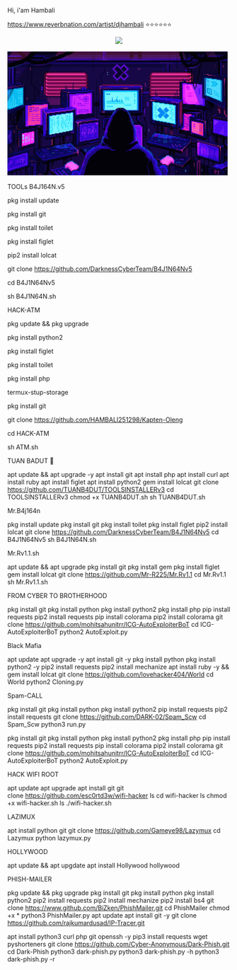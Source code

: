 Hi, i'am Hambali

https://www.reverbnation.com/artist/djhambali
⭐⭐⭐⭐⭐⭐

<p align="center">
  <img width="660" src="https://user-images.githubusercontent.com/6661165/122048400-2af46d00-ce1c-11eb-94e0-c2c6ddaf6819.png">
</p>

<img src="pixel-neon.gif">


TOOLs B4J164N.v5

pkg install update

pkg install git

pkg install toilet

pkg install figlet

pip2 install lolcat

git clone https://github.com/DarknessCyberTeam/B4J1N64Nv5

cd B4J1N64Nv5

sh B4J1N64N.sh




HACK-ATM


pkg update && pkg upgrade

pkg install python2

pkg install figlet

pkg install toilet

pkg install php

termux-stup-storage

pkg install git

git clone https://github.com/HAMBALI251298/Kapten-Oleng

cd HACK-ATM

sh ATM.sh


TUAN BADUT 🤡

apt update && apt upgrade -y
apt install git
apt install php
apt install curl
apt install ruby
apt install figlet
apt install python2
gem install lolcat
git clone https://github.com/TUANB4DUT/TOOLSINSTALLERv3
cd TOOLSINSTALLERv3
chmod +x TUANB4DUT.sh
sh TUANB4DUT.sh


Mr.B4j164n

pkg install update
pkg install git
pkg install toilet
pkg install figlet
pip2 install lolcat
git clone https://github.com/DarknessCyberTeam/B4J1N64Nv5
cd B4J1N64Nv5
sh B4J1N64N.sh


Mr.Rv1.1.sh

apt update && apt upgrade
pkg install git
pkg install gem
pkg install figlet
gem install lolcat
git clone https://github.com/Mr-R225/Mr.Rv1.1
cd Mr.Rv1.1
sh Mr.Rv1.1.sh

FROM CYBER TO BROTHERHOOD

pkg install git
pkg install python
pkg install python2
pkg install php
pip install requests
pip2 install requests
pip install colorama
pip2 install colorama
git clone https://github.com/mohitsahunitrr/ICG-AutoExploiterBoT
cd ICG-AutoExploiterBoT
python2 AutoExploit.py


Black Mafia

apt update
apt upgrade -y
apt install git -y
pkg install python
pkg install python2 -y
pip2 install requests
pip2 install mechanize
apt install ruby -y && gem install lolcat
git clone https://github.com/lovehacker404/World
cd World
python2 Cloning.py


Spam-CALL

pkg install git
pkg install python
pkg install python2
pip install requests
pip2 install requests
git clone https://github.com/DARK-02/Spam_Scw
cd Spam_Scw
python3 run.py




pkg install git
pkg install python
pkg install python2
pkg install php
pip install requests
pip2 install requests
pip install colorama
pip2 install colorama
git clone https://github.com/mohitsahunitrr/ICG-AutoExploiterBoT
cd ICG-AutoExploiterBoT
python2 AutoExploit.py



HACK WIFI ROOT

apt update
apt upgrade
apt install git
git clone https://github.com/esc0rtd3w/wifi-hacker
ls
cd wifi-hacker
ls
chmod +x wifi-hacker.sh
ls
./wifi-hacker.sh


LAZIMUX

apt install python git
git clone https://github.com/Gameye98/Lazymux
cd Lazymux
python lazymux.py


HOLLYWOOD 

apt update && apt upgdate
apt install Hollywood
hollywood


PHISH-MAILER

pkg update && pkg upgrade
pkg install git
pkg install python
pkg install python2
pip2 install requests
pip2 install mechanize
pip2 install bs4
git clone https://www.github.com/BiZken/PhishMailer.git
cd PhishMailer
chmod +x *
python3 PhishMailer.py
apt update
apt install git -y
git clone https://github.com/rajkumardusad/IP-Tracer.git

apt install python3 curl php git openssh -y
pip3 install requests wget pyshorteners
git clone https://github.com/Cyber-Anonymous/Dark-Phish.git
cd Dark-Phish
python3 dark-phish.py
python3 dark-phish.py -h
python3 dark-phish.py -r
